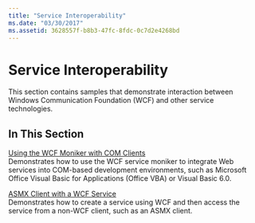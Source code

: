 ```yaml
---
title: "Service Interoperability"
ms.date: "03/30/2017"
ms.assetid: 3628557f-b8b3-47fc-8fdc-0c7d2e4268bd
---
```

# Service Interoperability
This section contains samples that demonstrate interaction between Windows Communication Foundation (WCF) and other service technologies.  
  
## In This Section  
 [Using the WCF Moniker with COM Clients](../../../../docs/framework/wcf/samples/using-the-wcf-moniker-with-com-clients.md)  
 Demonstrates how to use the WCF service moniker to integrate Web services into COM-based development environments, such as Microsoft Office Visual Basic for Applications (Office VBA) or Visual Basic 6.0.  
  
 [ASMX Client with a WCF Service](../../../../docs/framework/wcf/samples/asmx-client-with-a-wcf-service.md)  
 Demonstrates how to create a service using WCF and then access the service from a non-WCF client, such as an ASMX client.
